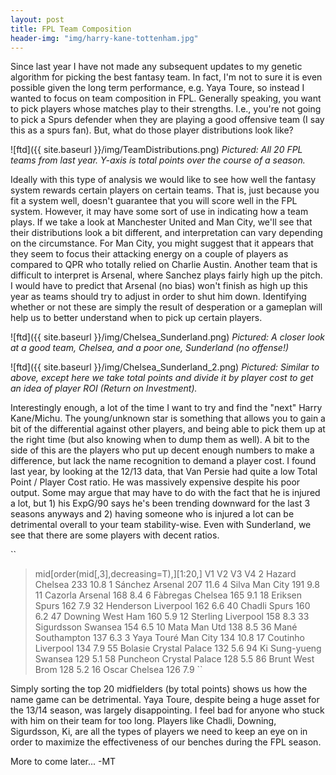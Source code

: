 ```yaml
---
layout: post
title: FPL Team Composition
header-img: "img/harry-kane-tottenham.jpg"
---
```


Since last year I have not made any subsequent updates to my genetic algorithm for picking the best fantasy team. In fact, I'm not to sure it is even possible given the long term performance, e.g. Yaya Toure, so instead I wanted to focus on team composition in FPL. Generally speaking, you want to pick players whose matches play to their strengths. I.e., you're not going to pick a Spurs defender when they are playing a good offensive team (I say this as a spurs fan). But, what do those player distributions look like?

![ftd]({{ site.baseurl }}/img/TeamDistributions.png)
*Pictured: All 20 FPL teams from last year. Y-axis is total points over the course of a season.*

Ideally with this type of analysis we would like to see how well the fantasy system rewards certain players on certain teams. That is, just because you fit a system well, doesn't guarantee that you will score well in the FPL system. However, it may have some sort of use in indicating how a team plays. If we take a look at Manchester United and Man City, we'll see that their distributions look a bit different, and interpretation can vary depending on the circumstance. For Man City, you might suggest that it appears that they seem to focus their attacking energy on a couple of players as compared to QPR who totally relied on Charlie Austin. Another team that is difficult to interpret is Arsenal, where Sanchez plays fairly high up the pitch. I would have to predict that Arsenal (no bias) won't finish as high up this year as teams should try to adjust in order to shut him down. Identifying whether or not these are simply the result of desperation or a gameplan will help us to better understand when to pick up certain players.

![ftd]({{ site.baseurl }}/img/Chelsea_Sunderland.png)
*Pictured: A closer look at a good team, Chelsea, and a poor one, Sunderland (no offense!)*

![ftd]({{ site.baseurl }}/img/Chelsea_Sunderland_2.png)
*Pictured: Similar to above, except here we take total points and divide it by player cost to get an idea of player ROI (Return on Investment).*

Interestingly enough, a lot of the time I want to try and find the "next" Harry Kane/Michu. The young/unknown star is something that allows you to gain a bit of the differential against other players, and being able to pick them up at the right time (but also knowing when to dump them as well). A bit to the side of this are the players who put up decent enough numbers to make a difference, but lack the name recognition to demand a player cost. I found last year, by looking at the 12/13 data, that Van Persie had quite a low Total Point / Player Cost ratio. He was massively expensive despite his poor output. Some may argue that may have to do with the fact that he is injured a lot, but 1) his ExpG/90 says he's been trending downward for the last 3 seasons anyways and 2) having someone who is injured a lot can be detrimental overall to your team stability-wise. Even with Sunderland, we see that there are some players with decent ratios.

``
> mid[order(mid[,3],decreasing=T),][1:20,]
              V1             V2  V3   V4
2         Hazard        Chelsea 233 10.8
1        Sánchez        Arsenal 207 11.6
4          Silva       Man City 191  9.8
11       Cazorla        Arsenal 168  8.4
6       Fàbregas        Chelsea 165  9.1
18       Eriksen          Spurs 162  7.9
32     Henderson      Liverpool 162  6.6
40        Chadli          Spurs 160  6.2
47       Downing       West Ham 160  5.9
12      Sterling      Liverpool 158  8.3
33    Sigurdsson        Swansea 154  6.5
10          Mata        Man Utd 138  8.5
36          Mané    Southampton 137  6.3
3     Yaya Touré       Man City 134 10.8
17      Coutinho      Liverpool 134  7.9
55       Bolasie Crystal Palace 132  5.6
94 Ki Sung-yueng        Swansea 129  5.1
58      Puncheon Crystal Palace 128  5.5
86         Brunt      West Brom 128  5.2
16         Oscar        Chelsea 126  7.9
``

Simply sorting the top 20 midfielders (by total points) shows us how the name game can be detrimental. Yaya Toure, despite being a huge asset for the 13/14 season, was largely disappointing. I feel bad for anyone who stuck with him on their team for too long. Players like Chadli, Downing, Sigurdsson, Ki, are all the types of players we need to keep an eye on in order to maximize the effectiveness of our benches during the FPL season.

More to come later...
-MT
